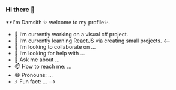 ### Hi there 👋


**I'm Damsith ✨ welcome to my profile✨.

<!-- Here are some ideas to get you started: -->

- 🔭 I’m currently working on a visual c# project.
- 🌱 I’m currently learning ReactJS via creating small projects.
<--
- 👯 I’m looking to collaborate on ...
- 🤔 I’m looking for help with ...
- 💬 Ask me about ...
- 📫 How to reach me: ...
- 😄 Pronouns: ...
- ⚡ Fun fact: ...
-->
